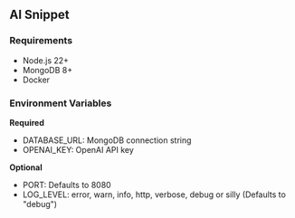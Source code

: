 ## AI Snippet

### Requirements

- Node.js 22+  
- MongoDB 8+  
- Docker

### Environment Variables

**Required**
- DATABASE_URL: MongoDB connection string
- OPENAI_KEY: OpenAI API key

**Optional**
- PORT: Defaults to 8080
- LOG_LEVEL: error, warn, info, http, verbose, debug or silly (Defaults to "debug")

